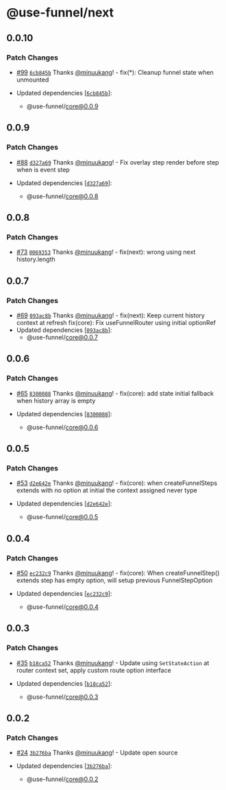 # @use-funnel/next

## 0.0.10

### Patch Changes

- [#99](https://github.com/toss/use-funnel/pull/99) [`6cb845b`](https://github.com/toss/use-funnel/commit/6cb845b654362ac62efb8204ce02eb5e34259885) Thanks [@minuukang](https://github.com/minuukang)! - fix(\*): Cleanup funnel state when unmounted

- Updated dependencies [[`6cb845b`](https://github.com/toss/use-funnel/commit/6cb845b654362ac62efb8204ce02eb5e34259885)]:
  - @use-funnel/core@0.0.9

## 0.0.9

### Patch Changes

- [#88](https://github.com/toss/use-funnel/pull/88) [`d327a69`](https://github.com/toss/use-funnel/commit/d327a6959687309591859a80b05524a8ca714a80) Thanks [@minuukang](https://github.com/minuukang)! - Fix overlay step render before step when is event step

- Updated dependencies [[`d327a69`](https://github.com/toss/use-funnel/commit/d327a6959687309591859a80b05524a8ca714a80)]:
  - @use-funnel/core@0.0.8

## 0.0.8

### Patch Changes

- [#73](https://github.com/toss/use-funnel/pull/73) [`0069353`](https://github.com/toss/use-funnel/commit/0069353a9363a7dbb7b8033518c6494e17bbd970) Thanks [@minuukang](https://github.com/minuukang)! - fix(next): wrong using next history.length

## 0.0.7

### Patch Changes

- [#69](https://github.com/toss/use-funnel/pull/69) [`093ac8b`](https://github.com/toss/use-funnel/commit/093ac8bcddf6e52cf9c55c1d622d69a1ab1cd4e1) Thanks [@minuukang](https://github.com/minuukang)! - fix(next): Keep current history context at refresh
  fix(core): Fix useFunnelRouter using initial optionRef
- Updated dependencies [[`093ac8b`](https://github.com/toss/use-funnel/commit/093ac8bcddf6e52cf9c55c1d622d69a1ab1cd4e1)]:
  - @use-funnel/core@0.0.7

## 0.0.6

### Patch Changes

- [#65](https://github.com/toss/use-funnel/pull/65) [`8300088`](https://github.com/toss/use-funnel/commit/8300088a64b21fbdaa50b2973619f23b3c9c75c6) Thanks [@minuukang](https://github.com/minuukang)! - fix(core): add state initial fallback when history array is empty

- Updated dependencies [[`8300088`](https://github.com/toss/use-funnel/commit/8300088a64b21fbdaa50b2973619f23b3c9c75c6)]:
  - @use-funnel/core@0.0.6

## 0.0.5

### Patch Changes

- [#53](https://github.com/toss/use-funnel/pull/53) [`d2e642e`](https://github.com/toss/use-funnel/commit/d2e642e78135fd4082d4194ea02917a145b33b27) Thanks [@minuukang](https://github.com/minuukang)! - fix(core): when createFunnelSteps extends with no option at initial the context assigned never type

- Updated dependencies [[`d2e642e`](https://github.com/toss/use-funnel/commit/d2e642e78135fd4082d4194ea02917a145b33b27)]:
  - @use-funnel/core@0.0.5

## 0.0.4

### Patch Changes

- [#50](https://github.com/toss/use-funnel/pull/50) [`ec232c9`](https://github.com/toss/use-funnel/commit/ec232c9116775ac835a029304925e6bbe14752e9) Thanks [@minuukang](https://github.com/minuukang)! - fix(core): When createFunnelStep() extends step has empty option, will setup previous FunnelStepOption

- Updated dependencies [[`ec232c9`](https://github.com/toss/use-funnel/commit/ec232c9116775ac835a029304925e6bbe14752e9)]:
  - @use-funnel/core@0.0.4

## 0.0.3

### Patch Changes

- [#35](https://github.com/toss/use-funnel/pull/35) [`b18ca52`](https://github.com/toss/use-funnel/commit/b18ca527c98cd1389654de65f4d371169a1a5731) Thanks [@minuukang](https://github.com/minuukang)! - Update using `SetStateAction` at router context set, apply custom route option interface

- Updated dependencies [[`b18ca52`](https://github.com/toss/use-funnel/commit/b18ca527c98cd1389654de65f4d371169a1a5731)]:
  - @use-funnel/core@0.0.3

## 0.0.2

### Patch Changes

- [#24](https://github.com/toss/use-funnel/pull/24) [`3b276ba`](https://github.com/toss/use-funnel/commit/3b276ba219bd67d1ec013760140b0d27eec53c01) Thanks [@minuukang](https://github.com/minuukang)! - Update open source

- Updated dependencies [[`3b276ba`](https://github.com/toss/use-funnel/commit/3b276ba219bd67d1ec013760140b0d27eec53c01)]:
  - @use-funnel/core@0.0.2
